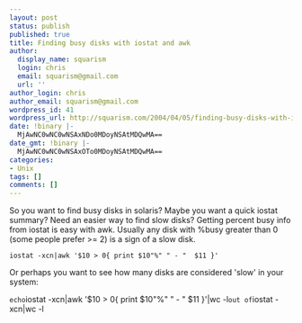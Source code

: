 ```yaml
---
layout: post
status: publish
published: true
title: Finding busy disks with iostat and awk
author:
  display_name: squarism
  login: chris
  email: squarism@gmail.com
  url: ''
author_login: chris
author_email: squarism@gmail.com
wordpress_id: 41
wordpress_url: http://squarism.com/2004/04/05/finding-busy-disks-with-iostat-and-awk/
date: !binary |-
  MjAwNC0wNC0wNSAxNDo0MDoyNSAtMDQwMA==
date_gmt: !binary |-
  MjAwNC0wNC0wNSAxOTo0MDoyNSAtMDQwMA==
categories:
- Unix
tags: []
comments: []
---
```

So you want to find busy disks in solaris?  Maybe you want a quick iostat summary?  Need an easier way to find slow disks?  Getting percent busy info from iostat is easy with awk.  Usually any disk with %busy greater than 0 (some people prefer >= 2) is a sign of a slow disk.

`
iostat -xcn|awk '$10 > 0{ print $10"%" " - "  $11 }'
`

Or perhaps you want to see how many disks are considered 'slow' in your system:

`
echo `iostat -xcn|awk '$10 > 0{ print $10"%" " - "  $11 }'|wc -l` out of `iostat -xcn|wc -l`
`